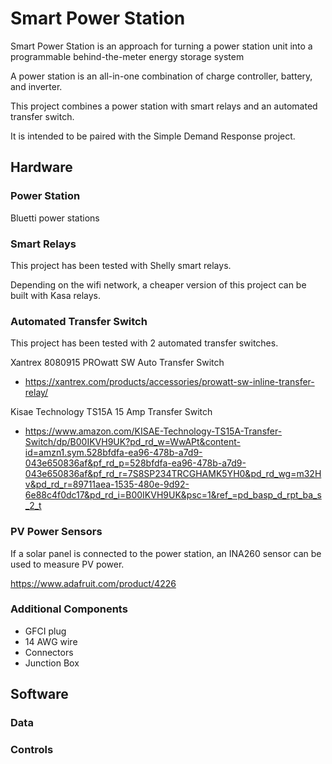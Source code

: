 # Smart Power Station
Smart Power Station is an approach for turning a power station unit into a programmable behind-the-meter energy storage system

A power station is an all-in-one combination of charge controller, battery, and inverter.

This project combines a power station with smart relays and an automated transfer switch.

It is intended to be paired with the Simple Demand Response project.

## Hardware

### Power Station

Bluetti power stations 

### Smart Relays

This project has been tested with Shelly smart relays.

Depending on the wifi network, a cheaper version of this project can be built with Kasa relays.

### Automated Transfer Switch

This project has been tested with 2 automated transfer switches.

Xantrex 8080915 PROwatt SW Auto Transfer Switch
* https://xantrex.com/products/accessories/prowatt-sw-inline-transfer-relay/

Kisae Technology TS15A 15 Amp Transfer Switch
* https://www.amazon.com/KISAE-Technology-TS15A-Transfer-Switch/dp/B00IKVH9UK?pd_rd_w=WwAPt&content-id=amzn1.sym.528bfdfa-ea96-478b-a7d9-043e650836af&pf_rd_p=528bfdfa-ea96-478b-a7d9-043e650836af&pf_rd_r=7S8SP234TRCGHAMK5YH0&pd_rd_wg=m32Hv&pd_rd_r=89711aea-1535-480e-9d92-6e88c4f0dc17&pd_rd_i=B00IKVH9UK&psc=1&ref_=pd_basp_d_rpt_ba_s_2_t

### PV Power Sensors

If a solar panel is connected to the power station, an INA260 sensor can be used to measure PV power.

https://www.adafruit.com/product/4226

### Additional Components

* GFCI plug
* 14 AWG wire
* Connectors
* Junction Box
  
## Software

### Data

### Controls
